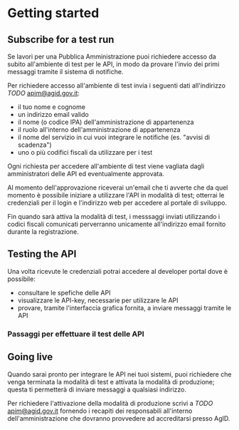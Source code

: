 # Getting started

## Subscribe for a test run

Se lavori per una Pubblica Amministrazione
puoi richiedere accesso da subito all'ambiente di test per le API,
in modo da provare l'invio dei primi messaggi tramite il sistema di notifiche.

Per richiedere accesso all'ambiente di test invia i seguenti dati
all'indirizzo *TODO* apim@agid.gov.it:

- il tuo nome e cognome
- un indirizzo email valido
- il nome (o codice IPA) dell'amministrazione di appartenenza
- il ruolo all'interno dell'amministrazione di appartenenza
- il nome del servizio in cui vuoi integrare le notifiche (es. "avvisi di scadenza")
- uno o più codifici fiscali da utilizzare per i test

Ogni richiesta per accedere all'ambiente di test viene vagliata
dagli amministratori delle API ed eventualmente approvata.

Al momento dell'approvazione riceverai un'email che ti avverte
che da quel momento è possibile iniziare a utilizzare l'API in modalità di test;
otterrai le credenziali per il login e l'indirizzo web per
accedere al portale di sviluppo.

Fin quando sarà attiva la modalità di test,
i messsaggi inviati utilizzando i codici fiscali comunicati perverranno
unicamente all'indirizzo email fornito durante la registrazione.

## Testing the API

Una volta ricevute le credenziali potrai accedere al developer portal
dove è possibile:

- consultare le spefiche delle API
- visualizzare le API-key, necessarie per utilizzare le API
- provare, tramite l'interfaccia grafica fornita, a inviare messaggi tramite le API

### Passaggi per effettuare il test delle API


## Going live

Quando sarai pronto per integrare le API nei tuoi sistemi,
puoi richiedere che venga terminata la modalità di test 
e attivata la modalità di produzione; questa ti permetterà di 
inviare messaggi a qualsiasi indirizzo.

Per richiedere l'attivazione della modalità di produzione
scrivi a *TODO* apim@agid.gov.it fornendo i recapiti
dei responsabili all'interno dell'amministrazione
che dovranno provvedere ad accreditarsi presso AgID.
